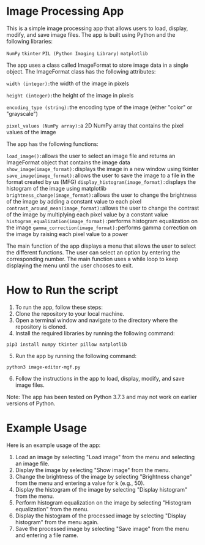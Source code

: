 # Image Processing App

This is a simple image processing app that allows users to load, display, modify, and save image files. The app is built using Python and the following libraries:

`NumPy`
`tkinter`
`PIL (Python Imaging Library)`
`matplotlib`

The app uses a class called ImageFormat to store image data in a single object. The ImageFormat class has the following attributes:


`width (integer):`the width of the image in pixels

`height (integer):`the height of the image in pixels

`encoding_type (string):`the encoding type of the image (either "color" or "grayscale")

`pixel_values (NumPy array):`a 2D NumPy array that contains the pixel values of the image


The app has the following functions:

`load_image():`allows the user to select an image file and returns an ImageFormat object that contains the image data
`show_image(image_format):`displays the image in a new window using tkinter
`save_image(image_format):`allows the user to save the image to a file in the format created by us (MFG)
`display_histogram(image_format):`displays the histogram of the image using matplotlib
`brightness_change(image_format):`allows the user to change the brightness of the image by adding a constant value to each pixel
`contrast_around_mean(image_format):`allows the user to change the contrast of the image by multiplying each pixel value by a constant value
`histogram_equalization(image_format):`performs histogram equalization on the image
`gamma_correction(image_format):`performs gamma correction on the image by raising each pixel value to a power

The main function of the app displays a menu that allows the user to select the different functions. The user can select an option by entering the corresponding number. The main function uses a while loop to keep displaying the menu until the user chooses to exit.

# How to Run the script

1. To run the app, follow these steps:
2. Clone the repository to your local machine.
3. Open a terminal window and navigate to the directory where the repository is cloned.
4. Install the required libraries by running the following command:

`pip3 install numpy tkinter pillow matplotlib`

5. Run the app by running the following command:

`python3 image-editor-mgf.py`

6. Follow the instructions in the app to load, display, modify, and save image files.

Note: The app has been tested on Python 3.7.3 and may not work on earlier versions of Python.

# Example Usage

Here is an example usage of the app:

1. Load an image by selecting "Load image" from the menu and selecting an image file.
2. Display the image by selecting "Show image" from the menu.
3. Change the brightness of the image by selecting "Brightness change" from the menu and entering a value for k (e.g., 50).
4. Display the histogram of the image by selecting "Display histogram" from the menu.
5. Perform histogram equalization on the image by selecting "Histogram equalization" from the menu.
6. Display the histogram of the processed image by selecting "Display histogram" from the menu again.
7. Save the processed image by selecting "Save image" from the menu and entering a file name.
